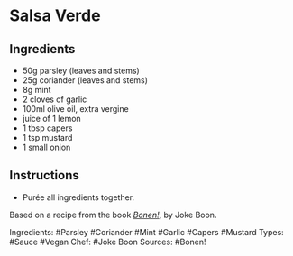 # Salsa Verde

## Ingredients

* 50g parsley (leaves and stems)
* 25g coriander (leaves and stems)
* 8g mint
* 2 cloves of garlic
* 100ml olive oil, extra vergine
* juice of 1 lemon
* 1 tbsp capers
* 1 tsp mustard
* 1 small onion

## Instructions

* Pur&eacute;e all ingredients together.

Based on a recipe from the book
[*Bonen!*](https://www.bruna.nl/boeken/bonen-9789048829606), by Joke Boon.

Ingredients: #Parsley #Coriander #Mint #Garlic #Capers #Mustard
Types: #Sauce #Vegan
Chef: #Joke Boon
Sources: #Bonen!
